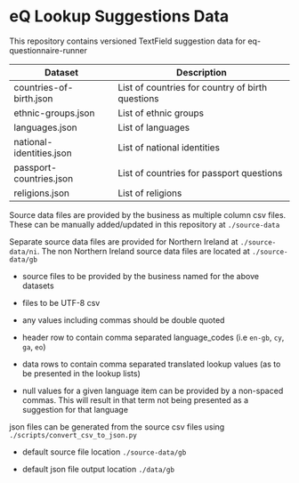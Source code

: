 # eQ Lookup Suggestions Data

This repository contains versioned TextField suggestion data for eq-questionnaire-runner

| Dataset | Description |
| ------- |-------|
| countries-of-birth.json | List of countries for country of birth questions |
| ethnic-groups.json | List of ethnic groups |
| languages.json | List of languages |
| national-identities.json | List of national identities |
| passport-countries.json | List of countries for passport questions |
| religions.json | List of religions |


Source data files are provided by the business as multiple column csv files. These can be manually added/updated in this repository at `./source-data`

Separate source data files are provided for Northern Ireland at `./source-data/ni`. The non Northern Ireland source data files are located at `./source-data/gb` 

- source files to be provided by the business named for the above datasets

- files to be UTF-8 csv

- any values including commas should be double quoted

- header row to contain comma separated language_codes (i.e `en-gb`, `cy`, `ga`, `eo`)

- data rows to contain comma separated translated lookup values (as to be presented in the lookup lists)

- null values for a given language item can be provided by a non-spaced commas. This will result in that term not being presented as a suggestion for that language

json files can be generated from the source csv files using `./scripts/convert_csv_to_json.py`

- default source file location `./source-data/gb`

- default json file output location `./data/gb`
